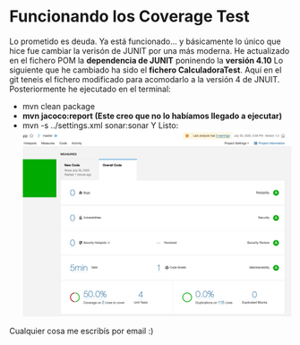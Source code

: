 # Funcionando los Coverage Test
Lo prometido es deuda.
Ya está funcionado... y básicamente lo único que hice fue cambiar la verisón de JUNIT por una más moderna.
He actualizado en el fichero POM la **dependencia de JUNIT** poninendo la **versión 4.10** 
Lo siguiente que he cambiado ha sido el **fichero CalculadoraTest**. Aquí en el git teneis el fichero modificado para acomodarlo a la versión 4 de JNUIT.
Posteriormente he ejecutado en el terminal:
- mvn clean package
- **mvn jacoco:report  (Este creo que no lo habíamos llegado a ejecutar)**
- mvn -s ../settings.xml sonar:sonar
Y Listo:
![cobertura](./cobertura.png)

Cualquier cosa me escribís por email :)

